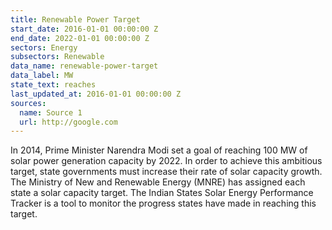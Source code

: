 ```yaml
---
title: Renewable Power Target
start_date: 2016-01-01 00:00:00 Z
end_date: 2022-01-01 00:00:00 Z
sectors: Energy
subsectors: Renewable
data_name: renewable-power-target
data_label: MW
state_text: reaches
last_updated_at: 2016-01-01 00:00:00 Z
sources:
  name: Source 1
  url: http://google.com
---
```


In 2014, Prime Minister Narendra Modi set a goal of reaching 100 MW of solar power generation capacity by 2022. In order to achieve this ambitious target, state governments must increase their rate of solar capacity growth. The Ministry of New and Renewable Energy (MNRE) has assigned each state a solar capacity target. The Indian States Solar Energy Performance Tracker is a tool to monitor the progress states have made in reaching this target.